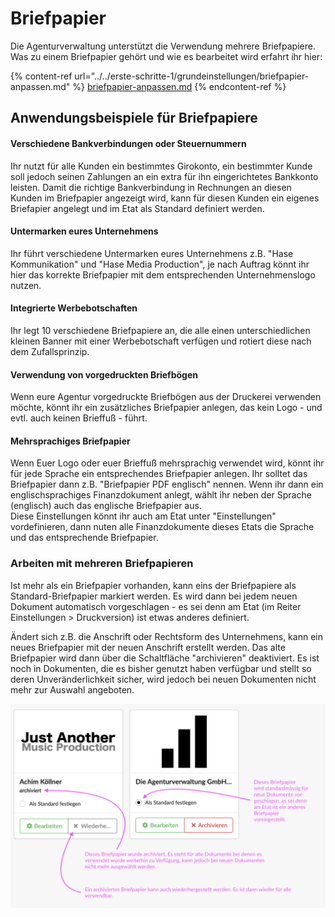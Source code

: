 # Briefpapier

Die Agenturverwaltung unterstützt die Verwendung mehrere Briefpapiere. Was zu einem  Briefpapier gehört und wie es bearbeitet wird erfahrt ihr hier:

{% content-ref url="../../erste-schritte-1/grundeinstellungen/briefpapier-anpassen.md" %}
[briefpapier-anpassen.md](../../erste-schritte-1/grundeinstellungen/briefpapier-anpassen.md)
{% endcontent-ref %}

## Anwendungsbeispiele für Briefpapiere

#### Verschiedene Bankverbindungen oder Steuernummern

Ihr nutzt für alle Kunden ein bestimmtes Girokonto, ein bestimmter Kunde soll jedoch seinen Zahlungen an ein extra für ihn eingerichtetes Bankkonto leisten. Damit die richtige Bankverbindung in Rechnungen an diesen Kunden im Briefpapier angezeigt wird, kann für diesen Kunden ein eigenes Briefapier angelegt und im Etat als Standard definiert werden.

#### Untermarken eures Unternehmens

Ihr führt verschiedene Untermarken eures Unternehmens z.B. "Hase Kommunikation" und "Hase Media Production", je nach Auftrag könnt ihr hier das korrekte Briefpapier mit dem entsprechenden Unternehmenslogo nutzen.

#### Integrierte Werbebotschaften

Ihr legt 10 verschiedene Briefpapiere an, die alle einen unterschiedlichen kleinen Banner mit einer Werbebotschaft verfügen und rotiert diese nach dem Zufallsprinzip.

#### Verwendung von vorgedruckten Briefbögen

Wenn eure Agentur vorgedruckte Briefbögen aus der Druckerei verwenden möchte, könnt ihr ein zusätzliches Briefpapier anlegen, das kein Logo - und evtl. auch keinen Brieffuß - führt.

#### Mehrsprachiges Briefpapier

Wenn Euer Logo oder euer Brieffuß mehrsprachig verwendet wird, könnt ihr für jede Sprache ein entsprechendes Briefpapier anlegen. Ihr solltet das Briefpapier dann z.B. "Briefpapier PDF englisch" nennen. Wenn ihr dann ein englischsprachiges Finanzdokument anlegt, wählt ihr neben der Sprache (englisch) auch das englische Briefpapier aus.\
Diese Einstellungen könnt ihr auch am Etat unter "Einstellungen" vordefinieren, dann nuten alle Finanzdokumente dieses Etats die Sprache und das entsprechende Briefpapier.

### Arbeiten mit mehreren Briefpapieren

Ist mehr als ein Briefpapier vorhanden, kann eins der Briefpapiere als Standard-Briefpapier markiert werden. Es wird dann bei jedem neuen Dokument automatisch vorgeschlagen - es sei denn am Etat (im Reiter Einstellungen > Druckversion) ist etwas anderes definiert.

Ändert sich z.B. die Anschrift oder Rechtsform des Unternehmens, kann ein neues Briefpapier mit der neuen Anschrift erstellt werden. Das alte Briefpapier wird dann über die Schaltfläche "archivieren" deaktiviert. Es ist noch in Dokumenten, die es bisher genutzt haben verfügbar und stellt so deren Unveränderlichkeit sicher, wird jedoch bei neuen Dokumenten nicht mehr zur Auswahl angeboten.

![](../../.gitbook/assets/standardbriefpapier.png)


